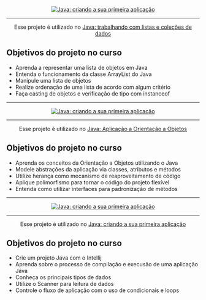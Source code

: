 <p align="center">
  <a href=https://cursos.alura.com.br/course/java-listas-colecoes-dados>
    <img src="https://github.com/robsondejesus1996/Java-Alura/assets/31260719/a55b8f99-9418-43e2-9a68-f13a61c76269" alt="Java: criando a sua primeira aplicação">

  </a>
</p>

<hr>

<p align="center">Esse projeto é utilizado no <a href="https://cursos.alura.com.br/course/java-listas-colecoes-dados">Java: trabalhando com listas e coleções de dados</a> </p>

## Objetivos do projeto no curso
* Aprenda a representar uma lista de objetos em Java
* Entenda o funcionamento da classe ArrayList do Java
* Manipule uma lista de objetos
* Realize ordenação de uma lista de acordo com algum critério
* Faça casting de objetos e verificação de tipo com instanceof




<hr/>

<p align="center">
  <a href=https://cursos.alura.com.br/course/java-aplicando-orientacao-objetos>
    <img src="https://github.com/robsondejesus1996/Java-Alura/assets/31260719/1cf4e6f3-a4dd-4741-8366-134a6b897ea8" alt="Java: criando a sua primeira aplicação">

  </a>
</p>

<hr>

<p align="center">Esse projeto é utilizado no <a href="https://cursos.alura.com.br/course/java-aplicando-orientacao-objetos">Java: Aplicação a Orientação a Objetos</a> </p>

## Objetivos do projeto no curso
* Aprenda os conceitos da Orientação a Objetos utilizando o Java
* Modele abstrações da aplicação via classes, atributos e métodos
* Utilize herança como mecanismo de reaproveitamento de código
* Aplique polimorfismo para tornar o código do projeto flexível
* Entenda como utilizar interfaces para padronização de métodos



<hr/>





<p align="center">
  <a href=https://cursos.alura.com.br/course/java-criando-primeira-aplicacao>
    <img src="https://github.com/robsondejesus1996/Java-Alura/assets/31260719/477ad2a1-e9c8-44b4-a948-8f4d7a7ed700" alt="Java: criando a sua primeira aplicação">
  </a>
</p>

<hr>

<p align="center">Esse projeto é utilizado no <a href="https://cursos.alura.com.br/course/java-criando-primeira-aplicacao">Java: criando a sua primeira aplicação</a> </p>

## Objetivos do projeto no curso
* Crie um projeto Java com o Intellij
* Aprenda sobre o processo de compilação e execusão de uma aplicação Java
* Conheça os principais tipos de dados
* Utilize o Scanner para leitura de dados
* Controle o fluxo de aplicação com o uso de condicionais e loops




